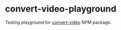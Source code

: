 # convert-video-playground

Testing playground for [convert-video](https://www.npmjs.com/package/convert-video) NPM package.

